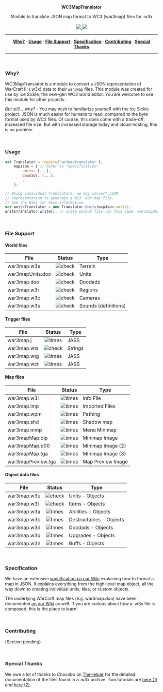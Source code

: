 <p align='center'>
  <b>WC3MapTranslator</b>
</p>
<p align='center'>
  Module to translate JSON map format to WC3 (war3map) files for .w3x<br/><br/>
  
  <a href='https://www.npmjs.com/package/wc3maptranslator'>
    <img src='https://img.shields.io/npm/dt/wc3maptranslator.svg?style=flat-square'/>
  </a>
  
  <a href='https://opensource.org/licenses/MIT'>
    <img src='https://img.shields.io/badge/license-MIT-blue.svg?style=flat-square'/>
  </a>
</p>
  
<hr/>
<p align='center'>
  <a href="#why"><strong>Why?</strong></a> &middot;
  <a href="#usage"><strong>Usage</strong></a> &middot;
  <a href="#file-support"><strong>File Support</strong></a> &middot;
  <a href="#specification"><strong>Specification</strong></a> &middot;
  <a href="#contributing"><strong>Contributing</strong></a> &middot;
  <a href="#special-thanks"><strong>Special Thanks</strong></a>
</p>
<hr/>

<br/>

### Why?
WC3MapTranslator is a module to convert a JSON representation of WarCraft III (.w3x) data to their `war3map` files. This module was created for use by Ice Sickle, the new-gen WC3 world editor. You are welcome to use this module for other projects.

*But still... why?* - You may wish to familiarize yourself with the Ice Sickle project. JSON is much easier for humans to read, compared to the byte format used by WC3 files. Of course, this does come with a trade-off: increased file size. But with increased storage today and cloud-hosting, this is no problem.

<br/>

### Usage
```js
var Translator = require('wc3maptranslator'),
    mapJson = { // Refer to "Specification"
        units: [...],
        doodads: [...],
        ...
    };

// Using individual translators, we may convert JSON
// representation to generate a WC3 .w3x map file.
// See the Wiki for more information.
var unitsTranslator = new Translator.Units(mapJson.units);
unitsTranslator.write(); // write output file (in this case, war3mapUnits.doo)
```

<br/>

### File Support

#### World files

| File              | Status      | Type          |
|-------------------|:-----------:|---------------|
| war3map.w3e       |  ![check](https://cloud.githubusercontent.com/assets/4079034/25298706/7a881946-26c5-11e7-896b-402f60a0f059.png)   | Terrain                 |
| war3mapUnits.doo  |  ![check](https://cloud.githubusercontent.com/assets/4079034/25298706/7a881946-26c5-11e7-896b-402f60a0f059.png)   | Units                   |
| war3map.doo       |  ![check](https://cloud.githubusercontent.com/assets/4079034/25298706/7a881946-26c5-11e7-896b-402f60a0f059.png)   | Doodads                 |
| war3map.w3r       |  ![check](https://cloud.githubusercontent.com/assets/4079034/25298706/7a881946-26c5-11e7-896b-402f60a0f059.png)   | Regions                 |
| war3map.w3c       |  ![check](https://cloud.githubusercontent.com/assets/4079034/25298706/7a881946-26c5-11e7-896b-402f60a0f059.png)   | Cameras                 |
| war3map.w3s       |  ![check](https://cloud.githubusercontent.com/assets/4079034/25298706/7a881946-26c5-11e7-896b-402f60a0f059.png)   | Sounds (definitions)    |

#### Trigger files

| File            | Status      | Type          |
|-----------------|:-----------:|---------------|
| war3map.j       |  ![times](https://cloud.githubusercontent.com/assets/4079034/25298707/7a883642-26c5-11e7-841c-cd3eb1425461.png)   | JASS                    |
| war3map.wts     |  ![check](https://cloud.githubusercontent.com/assets/4079034/25298706/7a881946-26c5-11e7-896b-402f60a0f059.png)   | Strings                 |
| war3map.wtg     |  ![times](https://cloud.githubusercontent.com/assets/4079034/25298707/7a883642-26c5-11e7-841c-cd3eb1425461.png)   | JASS                    |
| war3map.wct     |  ![times](https://cloud.githubusercontent.com/assets/4079034/25298707/7a883642-26c5-11e7-841c-cd3eb1425461.png)   | JASS                    |


#### Map files

| File               | Status      | Type          |
|--------------------|:-----------:|---------------|
| war3map.w3i        |  ![times](https://cloud.githubusercontent.com/assets/4079034/25298707/7a883642-26c5-11e7-841c-cd3eb1425461.png)   | Info File               |
| war3map.imp        |  ![times](https://cloud.githubusercontent.com/assets/4079034/25298707/7a883642-26c5-11e7-841c-cd3eb1425461.png)   | Imported Files          |
| war3map.wpm        |  ![times](https://cloud.githubusercontent.com/assets/4079034/25298707/7a883642-26c5-11e7-841c-cd3eb1425461.png)   | Pathing                 |
| war3map.shd        |  ![times](https://cloud.githubusercontent.com/assets/4079034/25298707/7a883642-26c5-11e7-841c-cd3eb1425461.png)   | Shadow map              |
| war3map.mmp        |  ![times](https://cloud.githubusercontent.com/assets/4079034/25298707/7a883642-26c5-11e7-841c-cd3eb1425461.png)   | Menu Minimap            |
| war3mapMap.blp     |  ![times](https://cloud.githubusercontent.com/assets/4079034/25298707/7a883642-26c5-11e7-841c-cd3eb1425461.png)   | Minimap Image           |
| war3mapMap.b00     |  ![times](https://cloud.githubusercontent.com/assets/4079034/25298707/7a883642-26c5-11e7-841c-cd3eb1425461.png)   | Minimap Image (2)       |
| war3mapMap.tga     |  ![times](https://cloud.githubusercontent.com/assets/4079034/25298707/7a883642-26c5-11e7-841c-cd3eb1425461.png)   | Minimap Image (3)       |
| war3mapPreview.tga |  ![times](https://cloud.githubusercontent.com/assets/4079034/25298707/7a883642-26c5-11e7-841c-cd3eb1425461.png)   | Map Preview Image       |


#### Object data files

| File            | Status      | Type          |
|-----------------|:-----------:|---------------|
| war3map.w3u     |  ![check](https://cloud.githubusercontent.com/assets/4079034/25298706/7a881946-26c5-11e7-896b-402f60a0f059.png)   | Units - Objects         |
| war3map.w3t     |  ![check](https://cloud.githubusercontent.com/assets/4079034/25298706/7a881946-26c5-11e7-896b-402f60a0f059.png)   | Items - Objects         |
| war3map.w3a     |  ![times](https://cloud.githubusercontent.com/assets/4079034/25298707/7a883642-26c5-11e7-841c-cd3eb1425461.png)   | Abilities - Objects     |
| war3map.w3b     |  ![times](https://cloud.githubusercontent.com/assets/4079034/25298707/7a883642-26c5-11e7-841c-cd3eb1425461.png)   | Destructables - Objects |
| war3map.w3d     |  ![times](https://cloud.githubusercontent.com/assets/4079034/25298707/7a883642-26c5-11e7-841c-cd3eb1425461.png)   | Doodads - Objects       |
| war3map.w3q     |  ![times](https://cloud.githubusercontent.com/assets/4079034/25298707/7a883642-26c5-11e7-841c-cd3eb1425461.png)   | Upgrades - Objects      |
| war3map.w3h     |  ![times](https://cloud.githubusercontent.com/assets/4079034/25298707/7a883642-26c5-11e7-841c-cd3eb1425461.png)   | Buffs - Objects         |


<br/>

### Specification
We have an extensive [specification on our Wiki](https://github.com/ChiefOfGxBxL/WC3MapTranslator/wiki/Specification) explaining how to format a map in JSON. It explains everything from the high-level map object, all the way down to creating individual units, tiles, or custom objects.

The underlying WarCraft map files (e.g. war3map.doo) have been documented [on our Wiki](https://github.com/ChiefOfGxBxL/WC3MapTranslator/wiki) as well. If you are curious about how a .w3x file is composed, this is the place to learn!

<br/>

### Contributing
(Section pending)

<br/>

### Special Thanks
We owe a lot of thanks to *Chocobo* on [TheHelper](http://www.thehelper.net/) for the detailed documentation of the files found in a .w3x archive. Two tutorials are [here (1)](http://www.thehelper.net/threads/guide-explanation-of-w3m-and-w3x-files.35292/) and [here (2)](http://world-editor-tutorials.thehelper.net/cat_usersubmit.php?view=42787).
